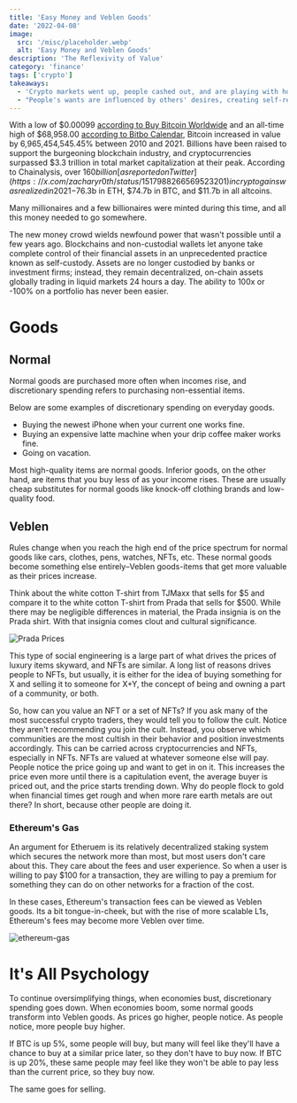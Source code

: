 ```yaml
---
title: 'Easy Money and Veblen Goods'
date: '2022-04-08'
image:
  src: '/misc/placeholder.webp'
  alt: 'Easy Money and Veblen Goods'
description: 'The Reflexivity of Value'
category: 'finance'
tags: ['crypto']
takeaways:
  - 'Crypto markets went up, people cashed out, and are playing with house money.'
  - "People's wants are influenced by others' desires, creating self-reinforcing price cycles."
---
```


With a low of $0.00099 [according to Buy Bitcoin Worldwide](https://www.buybitcoinworldwide.com/price/) and an all-time high of $68,958.00 [according to Bitbo Calendar](https://calendar.bitbo.io/price/), Bitcoin increased in value by 6,965,454,545.45% between 2010 and 2021. Billions have been raised to support the burgeoning blockchain industry, and cryptocurrencies surpassed $3.3 trillion in total market capitalization at their peak. According to Chainalysis, over $160 billion [as reported on Twitter](https://x.com/zacharyr0th/status/1517988266569523201) in crypto gains was realized in 2021-$76.3b in ETH, $74.7b in BTC, and $11.7b in all altcoins.

Many millionaires and a few billionaires were minted during this time, and all this money needed to go somewhere.

The new money crowd wields newfound power that wasn't possible until a few years ago. Blockchains and non-custodial wallets let anyone take complete control of their financial assets in an unprecedented practice known as self-custody. Assets are no longer custodied by banks or investment firms; instead, they remain decentralized, on-chain assets globally trading in liquid markets 24 hours a day. The ability to 100x or -100% on a portfolio has never been easier.

# Goods

## Normal

Normal goods are purchased more often when incomes rise, and discretionary spending refers to purchasing non-essential items.

Below are some examples of discretionary spending on everyday goods.

- Buying the newest iPhone when your current one works fine.
- Buying an expensive latte machine when your drip coffee maker works fine.
- Going on vacation.

Most high-quality items are normal goods. Inferior goods, on the other hand, are items that you buy less of as your income rises. These are usually cheap substitutes for normal goods like knock-off clothing brands and low-quality food.

## Veblen

Rules change when you reach the high end of the price spectrum for normal goods like cars, clothes, pens, watches, NFTs, etc. These normal goods become something else entirely–Veblen goods-items that get more valuable as their prices increase.

Think about the white cotton T-shirt from TJMaxx that sells for $5 and compare it to the white cotton T-shirt from Prada that sells for $500. While there may be negligible differences in material, the Prada insignia is on the Prada shirt. With that insignia comes clout and cultural significance.

![Prada Prices](/images/veblen-2.webp)

This type of social engineering is a large part of what drives the prices of luxury items skyward, and NFTs are similar. A long list of reasons drives people to NFTs, but usually, it is either for the idea of buying something for X and selling it to someone for X+Y, the concept of being and owning a part of a community, or both.

So, how can you value an NFT or a set of NFTs? If you ask many of the most successful crypto traders, they would tell you to follow the cult. Notice they aren't recommending you join the cult. Instead, you observe which communities are the most cultish in their behavior and position investments accordingly. This can be carried across cryptocurrencies and NFTs, especially in NFTs. NFTs are valued at whatever someone else will pay. People notice the price going up and want to get in on it. This increases the price even more until there is a capitulation event, the average buyer is priced out, and the price starts trending down. Why do people flock to gold when financial times get rough and when more rare earth metals are out there? In short, because other people are doing it.

### Ethereum's Gas

An argument for Etheruem is its relatively decentralized staking system which secures the network more than most, but most users don't care about this. They care about the fees and user experience. So when a user is willing to pay $100 for a transaction, they are willing to pay a premium for something they can do on other networks for a fraction of the cost.

In these cases, Ethereum's transaction fees can be viewed as Veblen goods. Its a bit tongue-in-cheek, but with the rise of more scalable L1s, Ethereum's fees may become more Veblen over time.

![ethereum-gas](/images/veblen-1.webp)

# It's All Psychology

To continue oversimplifying things, when economies bust, discretionary spending goes down. When economies boom, some normal goods transform into Veblen goods. As prices go higher, people notice. As people notice, more people buy higher.

If BTC is up 5%, some people will buy, but many will feel like they'll have a chance to buy at a similar price later, so they don't have to buy now. If BTC is up 20%, these same people may feel like they won't be able to pay less than the current price, so they buy now.

The same goes for selling.
